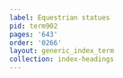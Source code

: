 ```yaml
---
label: Equestrian statues
pid: term902
pages: '643'
order: '0266'
layout: generic_index_term
collection: index-headings
---
```

